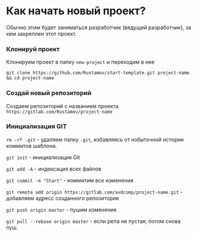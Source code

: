 # Как начать новый проект?
Обычно этим будет заниматься разработчик (ведущий разработчик), за кем закреплен этот проект.

### Клонируй проект

Клонируем проект в папку `new-project` и переходим в нее
```
git clone https://github.com/Rustamov/start-template.git project-name && cd project-name
```

### Создай новый репозиторий

Создаем репозиторий с названием проекта
```https://gitlab.com/Rustamov/project-name```

### Инициализация GIT

`rm -rf .git` - удаляем папку `.git`, избавляясь от избыточной истории коммитов шаблона.

`git init` - инициализация Git

`git add -A` - индексация всех файлов

`git commit -m "Start"` - коммитим все изменения

`git remote add origin https://gitlab.com/avdcomp/project-name.git` - добавляем адресс созданного репозитория

`git push origin master` - пушим изменения

`git pull --rebase origin master` - если репа не пустая, потом снова пуш.
